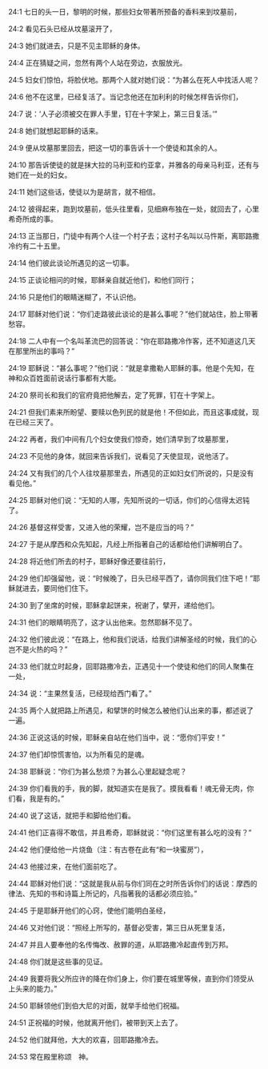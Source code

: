 <a id="1"></a>24:1  七日的头一日，黎明的时候，那些妇女带著所预备的香料来到坟墓前，  

<a id="2"></a>24:2  看见石头已经从坟墓滚开了，  

<a id="3"></a>24:3  她们就进去，只是不见主耶稣的身体。  

<a id="4"></a>24:4  正在猜疑之间，忽然有两个人站在旁边，衣服放光。  

<a id="5"></a>24:5  妇女们惊怕，将脸伏地。那两个人就对她们说：“为甚么在死人中找活人呢？  

<a id="6"></a>24:6  他不在这里，已经复活了。当记念他还在加利利的时候怎样告诉你们，　  

<a id="7"></a>24:7  说：‘人子必须被交在罪人手里，钉在十字架上，第三日复活。’”  

<a id="8"></a>24:8  她们就想起耶稣的话来。  

<a id="9"></a>24:9  便从坟墓那里回去，把这一切的事告诉十一个使徒和其余的人。  

<a id="10"></a>24:10  那告诉使徒的就是抹大拉的马利亚和约亚拿，并雅各的母亲马利亚，还有与她们在一处的妇女。  

<a id="11"></a>24:11  她们这些话，使徒以为是胡言，就不相信。  

<a id="12"></a>24:12  彼得起来，跑到坟墓前，低头往里看，见细麻布独在一处，就回去了，心里希奇所成的事。  

<a id="13"></a>24:13  正当那日，门徒中有两个人往一个村子去；这村子名叫以马忤斯，离耶路撒冷约有二十五里。  

<a id="14"></a>24:14  他们彼此谈论所遇见的这一切事。  

<a id="15"></a>24:15  正谈论相问的时候，耶稣亲自就近他们，和他们同行；  

<a id="16"></a>24:16  只是他们的眼睛迷糊了，不认识他。  

<a id="17"></a>24:17  耶稣对他们说：“你们走路彼此谈论的是甚么事呢？”他们就站住，脸上带著愁容。  

<a id="18"></a>24:18  二人中有一个名叫革流巴的回答说：“你在耶路撒冷作客，还不知道这几天在那里所出的事吗？”  

<a id="19"></a>24:19  耶稣说：“甚么事呢？”他们说：“就是拿撒勒人耶稣的事。他是个先知，在　神和众百姓面前说话行事都有大能。  

<a id="20"></a>24:20  祭司长和我们的官府竟把他解去，定了死罪，钉在十字架上。  

<a id="21"></a>24:21  但我们素来所盼望、要赎以色列民的就是他！不但如此，而且这事成就，现在已经三天了。　  

<a id="22"></a>24:22  再者，我们中间有几个妇女使我们惊奇，她们清早到了坟墓那里，  

<a id="23"></a>24:23  不见他的身体，就回来告诉我们，说看见了天使显现，说他活了。  

<a id="24"></a>24:24  又有我们的几个人往坟墓那里去，所遇见的正如妇女们所说的，只是没有看见他。”  

<a id="25"></a>24:25  耶稣对他们说：“无知的人哪，先知所说的一切话，你们的心信得太迟钝了。  

<a id="26"></a>24:26  基督这样受害，又进入他的荣耀，岂不是应当的吗？”  

<a id="27"></a>24:27  于是从摩西和众先知起，凡经上所指著自己的话都给他们讲解明白了。  

<a id="28"></a>24:28  将近他们所去的村子，耶稣好像还要往前行，  

<a id="29"></a>24:29  他们却强留他，说：“时候晚了，日头已经平西了，请你同我们住下吧！”耶稣就进去，要同他们住下。  

<a id="30"></a>24:30  到了坐席的时候，耶稣拿起饼来，祝谢了，擘开，递给他们。  

<a id="31"></a>24:31  他们的眼睛明亮了，这才认出他来。忽然耶稣不见了。  

<a id="32"></a>24:32  他们彼此说：“在路上，他和我们说话，给我们讲解圣经的时候，我们的心岂不是火热的吗？”  

<a id="33"></a>24:33  他们就立时起身，回耶路撒冷去，正遇见十一个使徒和他们的同人聚集在一处，  

<a id="34"></a>24:34  说：“主果然复活，已经现给西门看了。”  

<a id="35"></a>24:35  两个人就把路上所遇见，和擘饼的时候怎么被他们认出来的事，都述说了一遍。  

<a id="36"></a>24:36  正说这话的时候，耶稣亲自站在他们当中，说：“愿你们平安！”  

<a id="37"></a>24:37  他们却惊慌害怕，以为所看见的是魂。  

<a id="38"></a>24:38  耶稣说：“你们为甚么愁烦？为甚么心里起疑念呢？  

<a id="39"></a>24:39  你们看我的手，我的脚，就知道实在是我了。摸我看看！魂无骨无肉，你们看，我是有的。”  

<a id="40"></a>24:40  说了这话，就把手和脚给他们看。  

<a id="41"></a>24:41  他们正喜得不敢信，并且希奇，耶稣就说：“你们这里有甚么吃的没有？”  

<a id="42"></a>24:42  他们便给他一片烧鱼（注：有古卷在此有“和一块蜜房”），  

<a id="43"></a>24:43  他接过来，在他们面前吃了。  

<a id="44"></a>24:44  耶稣对他们说：“这就是我从前与你们同在之时所告诉你们的话说：摩西的律法、先知的书和诗篇上所记的，凡指著我的话都必须应验。”  

<a id="45"></a>24:45  于是耶稣开他们的心窍，使他们能明白圣经，  

<a id="46"></a>24:46  又对他们说：“照经上所写的，基督必受害，第三日从死里复活，  

<a id="47"></a>24:47  并且人要奉他的名传悔改、赦罪的道，从耶路撒冷起直传到万邦。　  

<a id="48"></a>24:48  你们就是这些事的见证。  

<a id="49"></a>24:49  我要将我父所应许的降在你们身上，你们要在城里等候，直到你们领受从上头来的能力。”  

<a id="50"></a>24:50  耶稣领他们到伯大尼的对面，就举手给他们祝福。  

<a id="51"></a>24:51  正祝福的时候，他就离开他们，被带到天上去了。  

<a id="52"></a>24:52  他们就拜他，大大的欢喜，回耶路撒冷去。  

<a id="53"></a>24:53  常在殿里称颂　神。  
